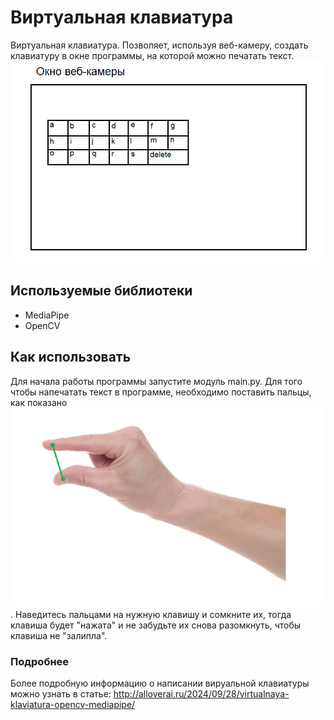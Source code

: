 # Виртуальная клавиатура
Виртуальная клавиатура. Позволяет, используя веб-камеру, создать клавиатуру в окне программы, на которой можно печатать текст.
![Вид клавиатуры](imgs/Picture1.png)

## Используемые библиотеки
- MediaPipe
- OpenCV

## Как использовать
Для начала работы программы запустите модуль main.py.
Для того чтобы напечатать текст в программе, необходимо поставить пальцы, как показано ![Нажатие кливиши](imgs/Picture2.png).
Наведитесь пальцами на нужную клавишу и сомкните их, тогда клавиша будет "нажата" и не забудьте их снова разомкнуть, чтобы
клавиша не "залипла".

### Подробнее
Более подробную информацию о написании вируальной клавиатуры можно узнать в статье: 
http://alloverai.ru/2024/09/28/virtualnaya-klaviatura-opencv-mediapipe/
